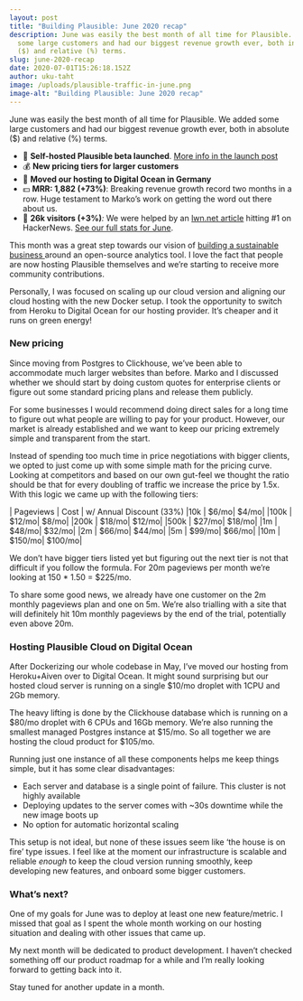 ```yaml
---
layout: post
title: "Building Plausible: June 2020 recap"
description: June was easily the best month of all time for Plausible. We added
  some large customers and had our biggest revenue growth ever, both in absolute
  ($) and relative (%) terms.
slug: june-2020-recap
date: 2020-07-01T15:26:18.152Z
author: uku-taht
image: /uploads/plausible-traffic-in-june.png
image-alt: "Building Plausible: June 2020 recap"
---
```

June was easily the best month of all time for Plausible. We added some large customers and had our biggest revenue growth ever, both in absolute ($) and relative (%) terms.

* 🚀 **Self-hosted Plausible beta launched**. [More info in the launch post](https://plausible.io/blog/self-hosted-web-analytics-beta)
* 💰 **New pricing tiers for larger customers**
* 🤖 **Moved our hosting to Digital Ocean in Germany**
* 💵 **MRR: 1,882 (+73%)**:  Breaking revenue growth record two months in a row. Huge testament to Marko’s work on getting the word out there about us.
* 👩 **26k visitors (+3%)***:* We were helped by an [lwn.net article](https://lwn.net/Articles/822568/) hitting #1 on HackerNews. [See our full stats for June](https://plausible.io/plausible.io?period=custom&from=2020-06-01&to=2020-06-30).

This month was a great step towards our vision of [building a sustainable business ](https://plausible.io/blog/open-source-funding) around an open-source analytics tool. I love the fact that people are now hosting Plausible themselves and we’re starting to receive more community contributions.

Personally, I was focused on scaling up our cloud version and aligning our cloud hosting with the new Docker setup. I took the opportunity to switch from Heroku to Digital Ocean for our hosting provider. It’s cheaper and it runs on green energy!

### New pricing

Since moving from Postgres to Clickhouse, we’ve been able to accommodate much larger websites than before. Marko and I discussed whether we should start by doing custom quotes for enterprise clients or figure out some standard pricing plans and release them publicly.

For some businesses I would recommend doing direct sales for a long time to figure out what people are willing to pay for your product. However, our market is already established and we want to keep our pricing extremely simple and transparent from the start.

Instead of spending too much time in price negotiations with bigger clients, we opted to just come up with some simple math for the pricing curve. Looking at competitors and based on our own gut-feel we thought the ratio should be that for every doubling of traffic we increase the price by 1.5x. With this logic we came up with the following tiers:

| Pageviews | Cost   | w/ Annual Discount (33%)
|10k       |  $6/mo| $4/mo|
|100k      |  $12/mo| $8/mo|
|200k      |  $18/mo| $12/mo|
|500k      |  $27/mo| $18/mo|
|1m        |  $48/mo| $32/mo|
|2m        |  $66/mo| $44/mo|
|5m        |  $99/mo| $66/mo|
|10m       | $150/mo| $100/mo|


We don’t have bigger tiers listed yet but figuring out the next tier is not that difficult if you follow the formula. For 20m pageviews per month we’re looking at 150 * 1.50 = $225/mo.

To share some good news, we already have one customer on the 2m monthly pageviews plan and one on 5m. We’re also trialling with a site that will definitely hit 10m monthly pageviews by the end of the trial, potentially even above 20m.

### Hosting Plausible Cloud on Digital Ocean

After Dockerizing our whole codebase in May, I’ve moved our hosting from Heroku+Aiven over to Digital Ocean. It might sound surprising but our hosted cloud server is running on a single $10/mo droplet with 1CPU and 2Gb memory.

The heavy lifting is done by the Clickhouse database which is running on a $80/mo droplet with 6 CPUs and 16Gb memory. We’re also running the smallest managed Postgres instance at $15/mo. So all together we are hosting the cloud product for $105/mo.

Running just one instance of all these components helps me keep things simple, but it has some clear disadvantages:

* Each server and database is a single point of failure. This cluster is not highly available
* Deploying updates to the server comes with ~30s downtime while the new image boots up
* No option for automatic horizontal scaling

This setup is not ideal, but none of these issues seem like ‘the house is on fire’ type issues. I feel like at the moment our infrastructure is scalable and reliable *enough* to keep the cloud version running smoothly, keep developing new features, and onboard some bigger customers.

### What’s next?

One of my goals for June was to deploy at least one new feature/metric. I missed that goal as I spent the whole month working on our hosting situation and dealing with other issues that came up.

My next month will be dedicated to product development. I haven’t checked something off our product roadmap for a while and I’m really looking forward to getting back into it. 

Stay tuned for another update in a month.